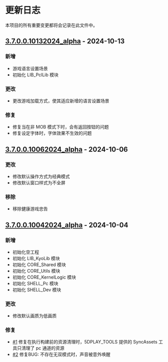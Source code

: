 # 更新日志

本项目的所有重要变更都将会记录在此文件中。

## [3.7.0.0.10132024_alpha] - 2024-10-13

### 新增

- 游戏语言设置场景
- 初始化 LIB_PclLib 模块

### 更改

- 更改游戏加载方式，使其适应新增的语言设置场景

### 修复

- 修复当在非 MOB 模式下时，会有返回按钮的问题
- 修复设定字体时，字体效果不生效的问题

## [3.7.0.0.10062024_alpha] - 2024-10-06

### 更改

- 修改默认操作方式为经典模式
- 修改默认窗口样式为不全屏

### 移除

- 移除健康游戏忠告

## [3.7.0.0.10042024_alpha] - 2024-10-04

### 新增

- 初始化空工程
- 初始化 LIB_KyoLib 模块
- 初始化 CORE_Shared 模块
- 初始化 CORE_Utils 模块
- 初始化 CORE_KernelLogic 模块
- 初始化 SHELL_Pc 模块
- 初始化 SHELL_Dev 模块

### 更改

- 修改默认画质为低画质

### 修复

- [#1] 修复在执行构建前的资源清理时，5DPLAY_TOOLS 提供的 SyncAssets 工具只清理了 pc 通道的资源
- [#2] 修复BUG: 不存在无双模式时，声音被意外唤醒

[3.7.0.0.10132024_alpha]: https://github.com/5DPLAY-Game-Studio/BleachVsNaruto/compare/3.7.0.0.10062024_alpha...3.7.0.0.10132024_alpha
[3.7.0.0.10062024_alpha]: https://github.com/5DPLAY-Game-Studio/BleachVsNaruto/compare/3.7.0.0.10042024_alpha...3.7.0.0.10062024_alpha
[3.7.0.0.10042024_alpha]: https://github.com/5DPLAY-Game-Studio/BleachVsNaruto/releases/tag/3.7.0.0.10042024_alpha

[#1]: https://github.com/5DPLAY-Game-Studio/BleachVsNaruto/issues/1
[#2]: https://github.com/5DPLAY-Game-Studio/BleachVsNaruto/issues/2
